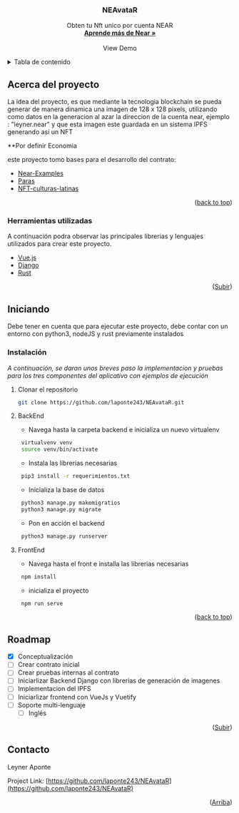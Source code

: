 <div id="top"></div>
<div align="center">
  <h3 align="center">NEAvataR</h3>

  <p align="center">
    Obten tu Nft unico por cuenta NEAR
    <br />
    <a href="https://docs.near.org/docs/develop/basics/getting-started"><strong>Aprende más de Near »</strong></a>
    <br />
    <br />
    <a>View Demo</a>
  </p>
</div>



<!-- TABLE OF CONTENTS -->
<details>
  <summary>Tabla de contenido</summary>
  <ol>
    <li>
      <a href="#about-the-project">Acerca del proyecto</a>
      <ul>
        <li><a href="#built-with">Herramientas utilizadas</a></li>
      </ul>
    </li>
    <li>
      <a href="#getting-started">Inicialización</a>
      <ul>
        <li><a href="#installation">Instalación</a></li>
      </ul>
    </li>
    <li><a href="#roadmap">Roadmap</a></li>
    <li><a href="#contact">Contacto</a></li>
  </ol>
</details>



<!-- ABOUT THE PROJECT -->
## Acerca del proyecto

La idea del proyecto, es que mediante la tecnologia blockchain se pueda generar de manera dinamica una imagen de 128 x 128 pixels, utilizando como datos en la generacion al azar la direccion de la cuenta near, ejemplo : "leyner.near" y que esta imagen este guardada en un sistema IPFS generando así un NFT

**Por definir Economia

este proyecto tomo bases para el desarrollo del contrato:
* [Near-Examples](https://github.com/near-examples/NFT/blob/master/nft/src/lib.rs)
* [Paras](https://github.com/ParasHQ/paras-nft-contract)
* [NFT-culturas-latinas](https://github.com/NEAR-Hispano/NFT-culturas-latinas/blob/master/blockchain/rust-contract/contract/src/lib.rs)

<p align="right">(<a href="#top">back to top</a>)</p>

### Herramientas utilizadas

A continuación podra observar las principales librerias y lenguajes utilizados para crear este proyecto.

* [Vue.js](https://vuejs.org/)
* [Django](https://www.djangoproject.com/)
* [Rust](https://www.rust-lang.org/)
<p align="right">(<a href="#top">Subir</a>)</p>

<!-- GETTING STARTED -->
## Iniciando

Debe tener en cuenta que para ejecutar este proyecto, debe contar con un entorno con python3, nodeJS y rust previamente instalados

### Instalación

_A continuación, se daran unos breves paso la implementacion y pruebas para los tres componentes del aplicativo con ejemplos de ejecución_

1. Clonar el repositorio
   ```sh
   git clone https://github.com/laponte243/NEAvataR.git
   ```
2. BackEnd

   * Navega hasta la carpeta backend e inicializa un nuevo virtualenv
   ```sh
    virtualvenv venv
    source venv/bin/activate
   ```
   * Instala las librerias necesarias
   ```sh
    pip3 install -r requerimientos.txt
   ```
   * Inicializa la base de datos
   ```sh
    python3 manage.py makemigratios
    python3 manage.py migrate
   ```
   * Pon en acción el backend
   ```sh
    python3 manage.py runserver
   ```   
3. FrontEnd
   * Navega hasta el front e installa las librerias necesarias
   ```sh
    npm install
   ```
   * inicializa el proyecto
   ```sh
    npm run serve
   ```

<p align="right">(<a href="#top">back to top</a>)</p>


<!-- ROADMAP -->
## Roadmap

- [X] Conceptualización
- [ ] Crear contrato inicial
- [ ] Crear pruebas internas al contrato
- [ ] Iniciarlizar Backend Django con librerias de generación de imagenes
- [ ] Implementacion del IPFS
- [ ] Iniciarlizar frontend con VueJs y Vuetify
- [ ] Soporte multi-lenguaje
    - [ ] Inglés

<p align="right">(<a href="#top">Subir</a>)</p>

<!-- CONTACT -->
## Contacto

Leyner Aponte  

Project Link: [https://github.com/laponte243/NEAvataR](https://github.com/laponte243/NEAvataR)

<p align="right">(<a href="#top">Arriba</a>)</p>